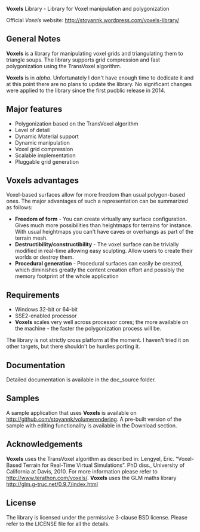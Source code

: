**Voxels** Library - Library for Voxel manipulation and polygonization

Official *Voxels* website: http://stoyannk.wordpress.com/voxels-library/

## General Notes

**Voxels** is a library for manipulating voxel grids and triangulating them to
triangle soups. The library supports grid compression and fast polygonization
using the TransVoxel algorithm.

**Voxels** is in *alpha*. Unfortunately I don't have enough time to dedicate it and at this point there are no plans to update the library. No significant changes were applied to the library since the first pucblic release in 2014.

## Major features
 - Polygonization based on the TransVoxel algorithm
 - Level of detail
 - Dynamic Material support
 - Dynamic manipulation
 - Voxel grid compression
 - Scalable implementation
 - Pluggable grid generation
 
## Voxels advantages
Voxel-based surfaces allow for more freedom than usual polygon-based ones. The major advantages of such a representation 
can be summarized as follows:

 - **Freedom of form** - You can create virtually any surface configuration. Gives much more possibilities than heightmaps for terrains
 for instance. With usual heightmaps you can't have caves or overhangs as part of the terrain mesh.
 - **Destructibility/constructibility** - The voxel surface can be trivially modified in real-time allowing easy sculpting. Allow users 
 to create their worlds or destroy them.
 - **Procedural generation** - Procedural surfaces can easily be created, which diminishes greatly the content creation effort and possibly 
 the memory footprint of the whole application
 
## Requirements
 - Windows 32-bit or 64-bit
 - SSE2-enabled processor
 - **Voxels** scales very well across processor cores; the more available on the machine - the faster the polygonization process will be.

The library is not strictly cross platform at the moment. I haven't tried it on other targets, but there shouldn't be hurdles porting it.
 
## Documentation

Detailed documentation is available in the doc_source folder.
 
## Samples

A sample application that uses **Voxels** is available on http://github.com/stoyannk/volumerendering. A pre-built version of the sample with 
editing functionality is available in the Download section.
 
 
## Acknowledgements

**Voxels** uses the TransVoxel algorithm as described in:
 Lengyel, Eric. “Voxel-Based Terrain for Real-Time Virtual Simulations”. PhD diss., University of California at Davis, 2010.
 For more information please refer to http://www.terathon.com/voxels/.
 **Voxels** uses the GLM maths library http://glm.g-truc.net/0.9.7/index.html
 
## License

The library is licensed under the permissive 3-clause BSD license. 
Please refer to the LICENSE file for all the details.
